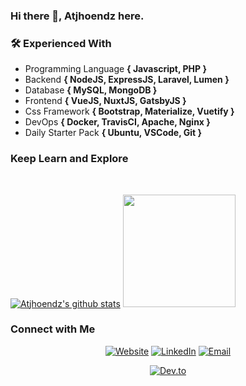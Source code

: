### Hi there 👋, Atjhoendz here.
<!--
<h3> 👨🏻‍💻 About Me </h3>

- 🤔 &nbsp; Exploring new technologies and developing software solutions and quick hacks.
- 🎓 &nbsp; Studying Computer Science and Mathematics at University of Massachusetts Amherst.
- 💼 &nbsp; Working as a Business Development Associate at VirtuBox InfoTech Private Limited.
- 🌱 &nbsp; Learning more about Cloud Architecture, Systems Design and Artificial Intelligence.
- ✍️ &nbsp; Pursuing Graphic Design and Blog Writing as hobbies/side hustles.
- Programming Language <b>{ Javascript, PHP, Golang }</b>
-->

### 🛠 Experienced With

- Programming Language <b>{ Javascript, PHP }</b>
- Backend <b>{ NodeJS, ExpressJS, Laravel, Lumen }</b>
- Database <b>{ MySQL, MongoDB }</b>
- Frontend <b>{ VueJS, NuxtJS, GatsbyJS }</b>
- Css Framework <b>{ Bootstrap, Materialize, Vuetify }</b>
- DevOps <b>{ Docker, TravisCI, Apache, Nginx }</b>
- Daily Starter Pack <b>{ Ubuntu, VSCode, Git }</b>

### Keep Learn and Explore
<br/>

[![Atjhoendz's github stats](https://github-readme-stats.vercel.app/api?username=atjhoendz&count_private=true&show_icons=true)](https://github.com/atjhoendz)
<img height="180em" src="https://github-readme-stats.vercel.app/api/top-langs/?username=kevinadhiguna&layout=compact&theme=vue-dark&hide=shards,shaderlab,hlsl&langs_count=10" />

### Connect with Me

<p align="center">
  <a target="_blank" href="https://atjhoendz.github.io/"><img alt="Website" src="https://img.shields.io/badge/Website-atjhoendz.github.io-blue?style=flat-square&logo=google-chrome"></a>
  <a target="_blank" href="https://www.linkedin.com/in/moh-achun-armando"><img alt="LinkedIn" src="https://img.shields.io/badge/LinkedIn-Moh%20Achun%20A-blue?style=flat-square&logo=linkedin"></a>
  <a target="_blank" href="mailto:achunarmando@gmail.com"><img alt="Email" src="https://img.shields.io/badge/Email-achunarmando@gmail.com-blue?style=flat-square&logo=gmail"></a>
</p>
<p align="center"> 
  <a target="_blank" href="https://dev.to/atjhoendz/"><img alt="Dev.to" src="https://img.shields.io/badge/Dev.to-atjhoendz-blue?style=flat-square&logo=dev.to"></a>
</p>
